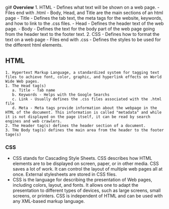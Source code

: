 gi# **Overview**
    1. HTML 
        - Defines what text will be shown on a web page.
        - Files end with .html
        - Body, Head, and Title are the main sections of an html page
            - Title - Defines the tab text, the meta tags for the website, keywords, and how to link to the .css files.
            - Head - Defines the header text of the web page.
            - Body - Defines the text for the body part of the web page going from the header text to the footer text.
    2. CSS
        - Defines how to format the text on a web page
        - Files end with .css
        - Defines the styles to be used for the different html elements.
## HTML
    1. Hypertext Markup Language, a standardized system for tagging text files to achieve font, color, graphic, and hyperlink effects on World Wide Web pages.
    1. The Head tag(s)
       a. Title - Tab name
       b. Keywords - Helps with the Google Searchs
       c. Link - Usually defines the .css files associated with the .html file
       d. Meta - Meta tags provide information about the webpage in the HTML of the document. This information is called "metadata" and while it is not displayed on the page itself, it can be read by search engines and web crawlers.
    2. The Header tag(s) defines the header section of a document.
    3. THe Body tag(s) defines the main area from the header to the footer tage(s)
### CSS
 -  CSS stands for Cascading Style Sheets. CSS describes how HTML elements are to be displayed on screen, paper, or in other media. CSS saves a lot of work. It can control the layout of multiple web pages all at once. External stylesheets are stored in CSS files.
 - CSS is the language for describing the presentation of Web pages, including colors, layout, and fonts. It allows one to adapt the presentation to different types of devices, such as large screens, small screens, or printers. CSS is independent of HTML and can be used with any XML-based markup language.
